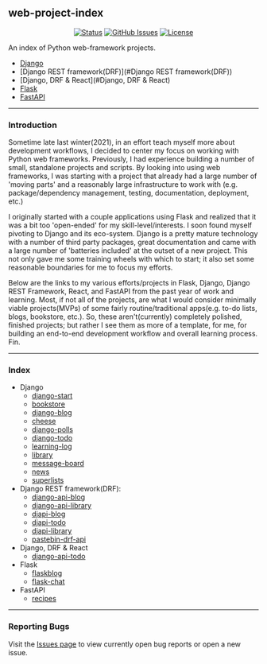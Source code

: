 ## web-project-index

<div align="center">

  [![Status](https://img.shields.io/badge/status-active-success.svg)]()
  [![GitHub Issues](https://img.shields.io/github/issues/kevinbowen777/web-project-index.svg)](https://github.com/kevinbowen777/web-project-index/issues)
  [![License](https://img.shields.io/badge/license-MIT-blue.svg)](/LICENSE)

</div>

An index of Python web-framework projects.
 
 - [Django](#Django)
 - [Django REST framework(DRF)](#Django REST framework(DRF))
 - [Django, DRF & React](#Django, DRF & React)
 - [Flask](#Flask)
 - [FastAPI](#FastAPI)

---
### Introduction

Sometime late last winter(2021), in an effort teach myself more about development
workflows, I decided to center my focus on working with Python web frameworks.
Previously, I had experience building a number of small, standalone projects and
scripts. By looking into using web frameworks, I was starting with a project that
already had a large number of 'moving parts' and a reasonably large infrastructure
to work with (e.g. package/dependency management, testing, documentation, deployment, etc.)

I originally started with a couple applications using Flask and realized that it
was a bit too 'open-ended' for my skill-level/interests. I soon found myself pivoting
to Django and its eco-system. Django is a pretty mature technology with a number
of third party packages, great documentation and came with a large number of 
'batteries included' at the outset of a new project. This not only gave me some
training wheels with which to start; it also set some reasonable boundaries for me
to focus my efforts.

Below are the links to my various efforts/projects in Flask, Django, Django REST
Framework, React, and FastAPI from the past year of work and learning. Most, if not all of the projects, are what I would consider minimally viable projects(MVPs) of some fairly routine/traditional apps(e.g. to-do lists, blogs, bookstore, etc.).
So, these aren't(currently) completely polished, finished projects; but rather I see them as more
of a template, for me, for building an end-to-end development workflow and overall learning process. Fin.

---
### Index
 - Django
     - [django-start](https://github.com/kevinbowen777/django-start)
     - [bookstore](https://github.com/kevinbowen777/bookstore)
     - [django-blog](https://github.com/kevinbowen777/django-blog)
     - [cheese](https://github.com/kevinbowen777/cheese)
     - [django-polls](https://github.com/kevinbowen777/django-polls)
     - [django-todo](https://github.com/kevinbowen777/django-todo)
     - [learning-log](https://github.com/kevinbowen777/learning-log)
     - [library](https://github.com/kevinbowen777/library)
     - [message-board](https://github.com/kevinbowen777/message-board)
     - [news](https://github.com/kevinbowen777/news)
     - [superlists](https://github.com/kevinbowen777/superlists)
 - Django REST framework(DRF):
      - [django-api-blog](https://github.com/kevinbowen777/django-api-blog)
      - [django-api-library](https://github.com/kevinbowen777/django-api-library)
      - [djapi-blog](https://github.com/kevinbowen777/djapi-blog)
      - [djapi-todo](https://github.com/kevinbowen777/djapi-todo)
      - [djapi-library](https://github.com/kevinbowen777/djapi-library)
      - [pastebin-drf-api](https://github.com/kevinbowen777/pastebin-drf-api)
 - Django, DRF & React
      - [django-api-todo](https://github.com/kevinbowen777/django-api-todo)
 - Flask
      - [flaskblog](https://github.com/kevinbowen777/flaskblog)
      - [flask-chat](https://github.com/kevinbowen777/flask-chat)
 - FastAPI
      - [recipes](https://github.com/kevinbowen777/recipes)

---
### Reporting Bugs

   Visit the [Issues page](https://github.com/kevinbowen777/web-project-index/issues)
      to view currently open bug reports or open a new issue.
